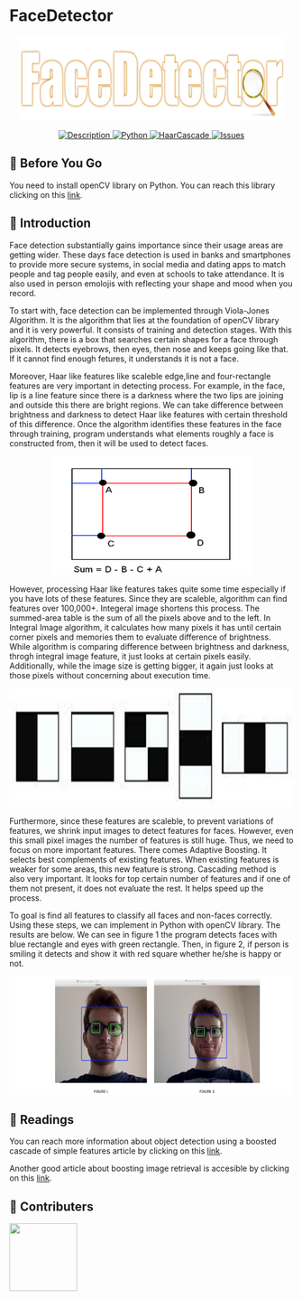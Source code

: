 # FaceDetector
<p align="center">
<a href = "https://github.com/yilmazvolkan/FaceDetector"><img 
<img src="https://github.com/yilmazvolkan/FaceDetector/blob/master/Res/faceDetector_logo.png" width="470" height="150"></a>
</p>

<p align="center">
    <a href="https://github.com/yilmazvolkan/FaceDetector/blob/master/README.md">
        <img src="https://img.shields.io/badge/DESCRIPTION-ONLINE-c2bc8c.svg"
             alt="Description">
    </a>
    <a href="https://github.com/yilmazvolkan/FaceDetector/blob/master/Res/face_recognition.py">
        <img src="https://img.shields.io/badge/Python-ONLINE-b1a86a.svg"
             alt="Python">
    </a>
    <a href="https://github.com/opencv/opencv/tree/master/data/haarcascades">
        <img src="https://img.shields.io/badge/HaarCascade-Link-988f50.svg"
             alt="HaarCascade">
    </a>
    <a href="https://github.com/yilmazvolkan/FaceDetector/issues?q=is%3Aissue+is%3Aclosed">
        <img src="https://img.shields.io/badge/ISSUES 3-CLOSED-827a44.svg"
             alt="Issues">
    </a>
</p>

## :flashlight: Before You Go

You need to install openCV library on Python. You can reach this library clicking on this [link](https://github.com/opencv/opencv).

## :tophat: Introduction

  Face detection substantially gains importance since their usage areas are getting wider. These days face detection is used in banks and smartphones to provide more secure systems, in social media and dating apps to match people and tag people easily, and even at schools to take attendance. It is also used in person emolojis with reflecting your shape and mood when you record.
  
To start with, face detection can be implemented through Viola-Jones Algorithm. It is the algorithm that lies at the foundation of openCV library and it is very powerful. It consists of training and detection stages. With this algorithm, there is a box that searches certain shapes for a face through pixels. It detects eyebrows, then eyes, then nose and keeps going like that. If it cannot find enough fetures, it understands it is not a face.

Moreover, Haar like features like scaleble edge,line and four-rectangle features are very important in detecting process. For example, in the face, lip is a line feature since there is a darkness where the two lips are joining and outside this there are bright regions. We can take difference between brightness and darkness to detect Haar like features with certain threshold of this difference. Once the algorithm identifies these features in the face through training, program understands what elements roughly a face is constructed from, then it will be used to detect faces.

<p align="center">
<a href = "https://github.com/yilmazvolkan/FaceDetector/blob/master/Res/integral_image_calc.png"><img 
<img src="https://github.com/yilmazvolkan/FaceDetector/blob/master/Res/integral_image_calc.png" width="350" height="210"></a>
</p>

However, processing Haar like features takes quite some time especially if you have lots of these features. Since they are scaleble, algorithm can find features over 100,000+. Integeral image shortens this process. The summed-area table is the sum of all the pixels above and to the left. In Integral Image algorithm, it calculates how many pixels it has until certain corner pixels and memories them to evaluate difference of brightness. While algorithm is comparing difference between brightness and darkness, throgh integral image feature, it just looks at certain pixels easily. Additionally, while the image size is getting bigger, it again just looks at those pixels without concerning about execution time.

<p align="center">
<a href = "https://github.com/yilmazvolkan/FaceDetector/blob/master/Res/haar_like_features.png"><img 
<img src="https://github.com/yilmazvolkan/FaceDetector/blob/master/Res/haar_like_features.png" width="650" height="210"></a>
</p>

Furthermore, since these features are scaleble, to prevent variations of features, we shrink input images to detect features for faces. However, even this small pixel images the number of features is still huge. Thus, we need to focus on more important features. There comes Adaptive Boosting. It selects best complements of existing features. When existing features is weaker for some areas, this new feature is strong. Cascading method is also very important. It looks for top certain number of features and if one of them not present, it does not evaluate the rest. It helps speed up the process.

To goal is find all features to classify all faces and non-faces correctly. Using these steps, we can implement in Python with openCV library. The results are below. We can see in figure 1 the program detects faces with blue rectangle and eyes with green rectangle. Then, in figure 2, if person is smiling it detects and show it with red square whether he/she is happy or not.

<p align="center">
<a href = "https://github.com/yilmazvolkan/FaceDetector/blob/master/Res/results%20.png"><img 
<img src="https://github.com/yilmazvolkan/FaceDetector/blob/master/Res/results%20.png" width="640" height="210"></a>
</p>

## :blue_book: Readings

You can reach more information about object detection using a boosted cascade of simple features article by clicking on this [link](http://citeseerx.ist.psu.edu/viewdoc/download?doi=10.1.1.10.6807&rep=rep1&type=pdf).

Another good article about boosting image retrieval is accesible by clicking on this [link](http://citeseerx.ist.psu.edu/viewdoc/download?doi=10.1.1.136.2419&rep=rep1&type=pdf).


## :beers: Contributers


<p align="left">
<a href = "https://github.com/yilmazvolkan"><img 
<img src="https://avatars2.githubusercontent.com/u/28186366?s=400&v=4" width="120" height="120"></a>
</p>
